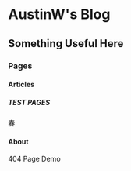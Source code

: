 
# AustinW's Blog
## Something Useful Here

### Pages
#### Articles
##### TEST PAGES
春
#### About 
404 Page Demo